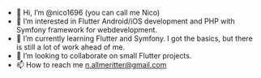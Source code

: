- 👋 Hi, I’m @nico1696 (you can call me Nico)
- 👀 I’m interested in Flutter Android/iOS development and PHP with Symfony framework for webdevelopment.
- 🌱 I’m currently learning Flutter and Symfony. I got the basics, but there is still a lot of work ahead of me.
- 💞️ I’m looking to collaborate on small Flutter projects.
- 📫 How to reach me n.allmeritter@gmail.com

<!---
nico1696/nico1696 is a ✨ special ✨ repository because its `README.md` (this file) appears on your GitHub profile.
You can click the Preview link to take a look at your changes.
--->
